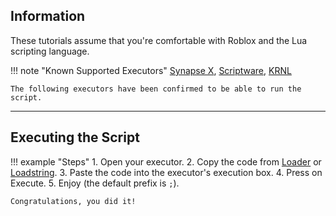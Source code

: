 ## Information

These tutorials assume that you're comfortable with Roblox and the Lua scripting language.

!!! note "Known Supported Executors"
	[Synapse X](https://x.synapse.to), [Scriptware](https://script-ware.com), [KRNL](https://krnl.place)

	The following executors have been confirmed to be able to run the script.

-----

## Executing the Script

!!! example "Steps"
	1. Open your executor.
	2. Copy the code from [Loader](https://raw.githubusercontent.com/daximul/dav2/main/loadstring/loader.lua) or [Loadstring](https://raw.githubusercontent.com/daximul/dav2/main/loadstring/script.lua).
	3. Paste the code into the executor's execution box.
	4. Press on Execute.
	5. Enjoy (the default prefix is `;`).

	Congratulations, you did it!
